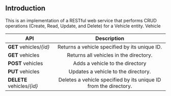 ## Introduction
This is an implementation of a RESTful web service that performs CRUD operations (Create, Read, Update, and Delete) for a Vehicle entity.
Vehicle


| API        | Description           |
| ------------- |:-------------:|
| **GET** vehicles/*{id}*     |  Returns a vehicle specified by its unique ID. |
| **GET** vehicles      | Returns all vehicles in the directory.      |
| **POST** vehicles     | Adds a vehicle to the directory |
| **PUT** vehicles     | Updates a vehicle to the directory.      |
| **DELETE** vehicles/*{id}*     | Deletes a vehicle specified by its unique ID from the directory. |

